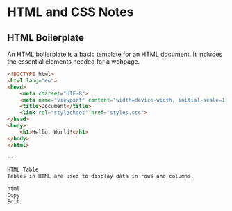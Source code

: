 # HTML and CSS Notes

## HTML Boilerplate
An HTML boilerplate is a basic template for an HTML document. It includes the essential elements needed for a webpage.

```html
<!DOCTYPE html>
<html lang="en">
<head>
    <meta charset="UTF-8">
    <meta name="viewport" content="width=device-width, initial-scale=1.0">
    <title>Document</title>
    <link rel="stylesheet" href="styles.css">
</head>
<body>
    <h1>Hello, World!</h1>
</body>
</html>

---

HTML Table
Tables in HTML are used to display data in rows and columns.

html
Copy
Edit
